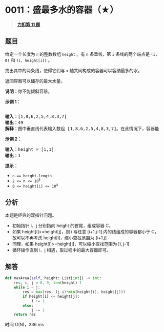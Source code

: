 # 0011：盛最多水的容器（★）


> <u>**[力扣第 11 题](https://leetcode.cn/problems/container-with-most-water/)**</u>

## 题目

<p>给定一个长度为 <code>n</code> 的整数数组 <code>height</code> 。有 <code>n</code> 条垂线，第 <code>i</code> 条线的两个端点是 <code>(i, 0)</code> 和 <code>(i, height[i])</code> 。</p>

<p>找出其中的两条线，使得它们与 <code>x</code> 轴共同构成的容器可以容纳最多的水。</p>

<p>返回容器可以储存的最大水量。</p>

<p><strong>说明：</strong>你不能倾斜容器。</p>



<p><strong>示例 1：</strong></p>

<p><img alt="" src="https://aliyun-lc-upload.oss-cn-hangzhou.aliyuncs.com/aliyun-lc-upload/uploads/2018/07/25/question_11.jpg" /></p>

<pre>
<strong>输入：</strong>[1,8,6,2,5,4,8,3,7]
<strong>输出：</strong>49
<strong>解释：</strong>图中垂直线代表输入数组 [1,8,6,2,5,4,8,3,7]。在此情况下，容器能够容纳水（表示为蓝色部分）的最大值为 49。</pre>

<p><strong>示例 2：</strong></p>

<pre>
<strong>输入：</strong>height = [1,1]
<strong>输出：</strong>1
</pre>



<p><strong>提示：</strong></p>

<ul>
<li><code>n == height.length</code></li>
<li><code>2 &lt;= n &lt;= 10<sup>5</sup></code></li>
<li><code>0 &lt;= height[i] &lt;= 10<sup>4</sup></code></li>
</ul>


## 分析

本题是经典的双指针问题。
- 初始指针 i、j 分别指向 height 的首尾，组成容器 C。
- 如果 height[i]<=height[j]，则 i 与任意 [i+1,j-1] 内的线组成的容器都小于 C，故可以不再考虑 height[i]，缩小查找范围为 [i+1,j]
- 同理，如果 height[i]>=height[j]，可以缩小查找范围为 [i, j-1]
- 循环操作直到 i、j 相遇，取过程中的最大容器即可。

## 解答

```python
def maxArea(self, height: List[int]) -> int:
    res, i, j = 0, 0, len(height)-1
    while i < j:
        res = max(res, (j-i)*min(height[i], height[j]))
        if height[i] <= height[j]:
            i += 1
        else:
            j -= 1
    return res
```
时间 O(N)，236 ms

